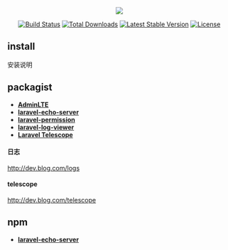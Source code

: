 <p align="center"><img src="https://laravel.com/assets/img/components/logo-laravel.svg"></p>

<p align="center">
<a href="https://travis-ci.org/laravel/framework"><img src="https://travis-ci.org/laravel/framework.svg" alt="Build Status"></a>
<a href="https://packagist.org/packages/laravel/framework"><img src="https://poser.pugx.org/laravel/framework/d/total.svg" alt="Total Downloads"></a>
<a href="https://packagist.org/packages/laravel/framework"><img src="https://poser.pugx.org/laravel/framework/v/stable.svg" alt="Latest Stable Version"></a>
<a href="https://packagist.org/packages/laravel/framework"><img src="https://poser.pugx.org/laravel/framework/license.svg" alt="License"></a>
</p>

## install

安装说明

## packagist

- **[AdminLTE](https://github.com/JeroenNoten/Laravel-AdminLTE#custom-menu-filters)**
- **[laravel-echo-server](https://github.com/tlaverdure/laravel-echo-server)**
- **[laravel-permission](https://github.com/spatie/laravel-permission)**
- **[laravel-log-viewer](https://github.com/rap2hpoutre/laravel-log-viewer)**
- **[Laravel Telescope](https://github.com/laravel/telescope)**


#### 日志
http://dev.blog.com/logs
#### telescope
http://dev.blog.com/telescope

## npm

- **[laravel-echo-server](https://vehikl.com/)**

